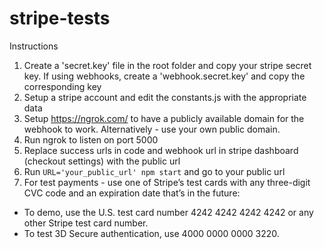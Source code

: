 # stripe-tests

Instructions
1. Create a 'secret.key' file in the root folder and copy your stripe secret key. If using webhooks, create a 'webhook.secret.key' and copy the corresponding key 
2. Setup a stripe account and edit the constants.js with the appropriate data
3. Setup https://ngrok.com/ to have a publicly available domain for the webhook to work. Alternatively - use your own public domain.
4. Run ngrok to listen on port 5000
5. Replace success urls in code and webhook url in stripe dashboard (checkout settings) with the public url
6. Run `URL='your_public_url' npm start` and go to your public url
7. For test payments - use one of Stripe’s test cards with any three-digit CVC code and an expiration date that’s in the future:
- To demo, use the U.S. test card number 4242 4242 4242 4242 or any other Stripe test card number.
- To test 3D Secure authentication, use 4000 0000 0000 3220.

